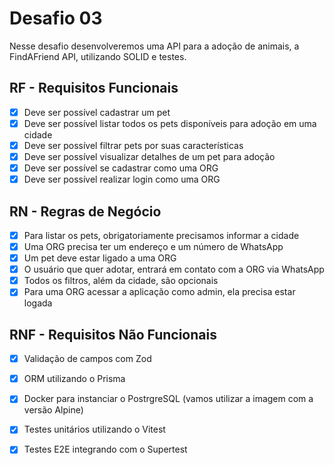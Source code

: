 # Desafio 03
Nesse desafio desenvolveremos uma API para a adoção de animais, a FindAFriend API, utilizando SOLID e testes.

## RF - Requisitos Funcionais
- [x] Deve ser possível cadastrar um pet
- [x] Deve ser possível listar todos os pets disponíveis para adoção em uma cidade
- [x] Deve ser possível filtrar pets por suas características
- [x] Deve ser possível visualizar detalhes de um pet para adoção
- [x] Deve ser possível se cadastrar como uma ORG
- [x] Deve ser possível realizar login como uma ORG

## RN - Regras de Negócio
- [x] Para listar os pets, obrigatoriamente precisamos informar a cidade
- [x] Uma ORG precisa ter um endereço e um número de WhatsApp
- [x] Um pet deve estar ligado a uma ORG
- [x] O usuário que quer adotar, entrará em contato com a ORG via WhatsApp
- [x] Todos os filtros, além da cidade, são opcionais
- [x] Para uma ORG acessar a aplicação como admin, ela precisa estar logada

## RNF - Requisitos Não Funcionais
- [x] Validação de campos com Zod
- [x] ORM utilizando o Prisma
- [x] Docker para instanciar o PostrgreSQL (vamos utilizar a imagem com a versão Alpine)
- [x] Testes unitários utilizando o Vitest
- [x] Testes E2E integrando com o Supertest 

